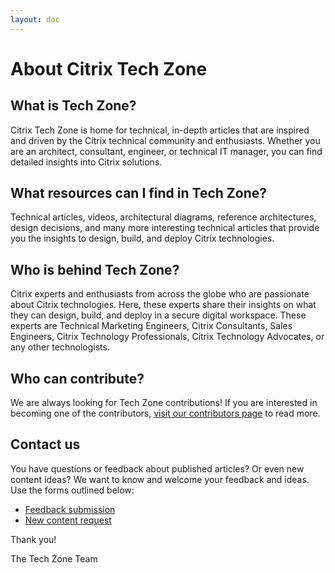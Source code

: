 ```yaml
---
layout: doc
---
```

# About Citrix Tech Zone

## What is Tech Zone?

Citrix Tech Zone is home for technical, in-depth articles that are inspired and driven by the Citrix technical community and enthusiasts. Whether you are an architect, consultant, engineer, or technical IT manager, you can find detailed insights into Citrix solutions.

## What resources can I find in Tech Zone?

Technical articles, videos, architectural diagrams, reference architectures, design decisions, and many more interesting technical articles that provide you the insights to design, build, and deploy Citrix technologies.

## Who is behind Tech Zone?

Citrix experts and enthusiasts from across the globe who are passionate about Citrix technologies. Here, these experts share their insights on what they can design, build, and deploy in a secure digital workspace. These experts are Technical Marketing Engineers, Citrix Consultants, Sales Engineers, Citrix Technology Professionals, Citrix Technology Advocates, or any other technologists.

## Who can contribute?

We are always looking for Tech Zone contributions! If you are interested in becoming one of the contributors, [visit our contributors page](https://citrix.github.io/tech-marketing/projects/tech-zone/role-contributor.html) to read more.

## Contact us

You have questions or feedback about published articles? Or even new content ideas? We want to know and welcome your feedback and ideas. Use the forms outlined below:

-  [Feedback submission](https://podio.com/webforms/22025531/1541944)
-  [New content request](https://podio.com/webforms/22025559/1541946)

Thank you!

The Tech Zone Team

